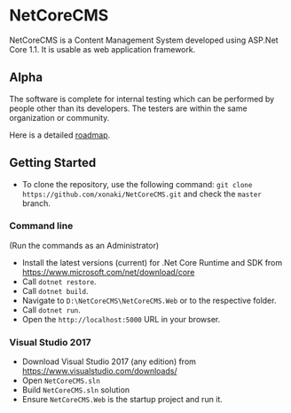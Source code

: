 # NetCoreCMS
NetCoreCMS is a Content Management System developed using ASP.Net Core 1.1. It is usable as web application framework.  

## Alpha

The software is complete for internal testing which can be performed by people other than its developers. The testers are within the same organization or community. 

Here is a detailed [roadmap](https://github.com/xonaki/NetCoreCMS/wiki/Roadmap).

## Getting Started

- To clone the repository, use the following command: 
`git clone https://github.com/xonaki/NetCoreCMS.git` 
and check the `master` branch. 

### Command line
(Run the commands as an Administrator)

- Install the latest versions (current) for .Net Core Runtime and SDK from https://www.microsoft.com/net/download/core
- Call `dotnet restore`.
- Call `dotnet build`.
- Navigate to `D:\NetCoreCMS\NetCoreCMS.Web` or to the respective folder. 
- Call `dotnet run`.
- Open the `http://localhost:5000` URL in your browser.

### Visual Studio 2017

- Download Visual Studio 2017 (any edition) from https://www.visualstudio.com/downloads/
- Open `NetCoreCMS.sln`
- Build `NetCoreCMS.sln` solution
- Ensure `NetCoreCMS.Web` is the startup project and run it.
